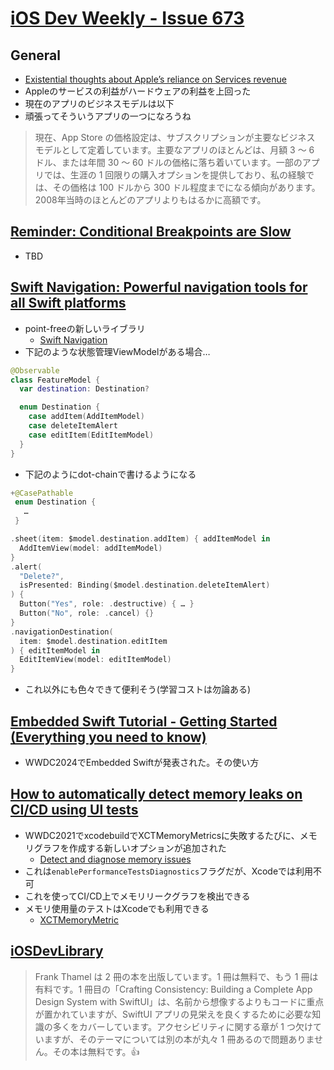 # [iOS Dev Weekly - Issue 673](https://iosdevweekly.com/issues/673)

## General
- [Existential thoughts about Apple’s reliance on Services revenue](https://sixcolors.com/post/2024/08/existential-thoughts-about-apples-reliance-on-services-revenue/?utm_campaign=iOS%20Dev%20Weekly&utm_medium=web&utm_source=iOS%20Dev%20Weekly%20Issue%20673)
- Appleのサービスの利益がハードウェアの利益を上回った
- 現在のアプリのビジネスモデルは以下
- 頑張ってそういうアプリの一つになろうね

>現在、App Store の価格設定は、サブスクリプションが主要なビジネス モデルとして定着しています。主要なアプリのほとんどは、月額 3 ～ 6 ドル、または年間 30 ～ 60 ドルの価格に落ち着いています。一部のアプリでは、生涯の 1 回限りの購入オプションを提供しており、私の経験では、その価格は 100 ドルから 300 ドル程度までになる傾向があります。2008年当時のほとんどのアプリよりもはるかに高額です。

## [Reminder: Conditional Breakpoints are Slow](https://twocentstudios.com/2024/08/08/conditional-breakpoints/?utm_campaign=iOS%20Dev%20Weekly&utm_medium=web&utm_source=iOS%20Dev%20Weekly%20Issue%20673)
- TBD

## [Swift Navigation: Powerful navigation tools for all Swift platforms](https://www.pointfree.co/blog/posts/149-swift-navigation-powerful-navigation-tools-for-all-swift-platforms?utm_campaign=iOS%20Dev%20Weekly&utm_medium=web&utm_source=iOS%20Dev%20Weekly%20Issue%20673)

- point-freeの新しいライブラリ
    - [Swift Navigation](https://github.com/pointfreeco/swift-navigation)
- 下記のような状態管理ViewModelがある場合…

```swift
@Observable
class FeatureModel {
  var destination: Destination?

  enum Destination {
    case addItem(AddItemModel)
    case deleteItemAlert
    case editItem(EditItemModel)
  }
}
```

- 下記のようにdot-chainで書けるようになる

```swift
+@CasePathable
 enum Destination {
   …
 }

.sheet(item: $model.destination.addItem) { addItemModel in
  AddItemView(model: addItemModel)
}
.alert(
  "Delete?",
  isPresented: Binding($model.destination.deleteItemAlert)
) {
  Button("Yes", role: .destructive) { … }
  Button("No", role: .cancel) {}
}
.navigationDestination(
  item: $model.destination.editItem
) { editItemModel in
  EditItemView(model: editItemModel)
}
```

- これ以外にも色々できて便利そう(学習コストは勿論ある)

## [Embedded Swift Tutorial \- Getting Started \(Everything you need to know\)](https://blog.supereasyapps.com/embedded-swift-tutorial-getting-started-everything-you-need-to-know/?utm_campaign=iOS%20Dev%20Weekly&utm_medium=web&utm_source=iOS%20Dev%20Weekly%20Issue%20673)

- WWDC2024でEmbedded Swiftが発表された。その使い方

## [How to automatically detect memory leaks on CI/CD using UI tests](https://www.polpiella.dev/automatically-detect-memory-leaks-using-ui-tests/?utm_campaign=iOS%20Dev%20Weekly&utm_medium=web&utm_source=iOS%20Dev%20Weekly%20Issue%20673)
- WWDC2021でxcodebuildでXCTMemoryMetricsに失敗するたびに、メモリグラフを作成する新しいオプションが追加された
    - [Detect and diagnose memory issues](https://developer.apple.com/videos/play/wwdc2021/10180/)
- これは`enablePerformanceTestsDiagnostics`フラグだが、Xcodeでは利用不可
- これを使ってCI/CD上でメモリリークグラフを検出できる
- メモリ使用量のテストはXcodeでも利用できる
    - [XCTMemoryMetric](https://developer.apple.com/documentation/xctest/xctmemorymetric)


## [iOSDevLibrary](https://iosdevlibrary.lemonsqueezy.com/?utm_campaign=iOS%20Dev%20Weekly&utm_medium=web&utm_source=iOS%20Dev%20Weekly%20Issue%20673)

>Frank Thamel は 2 冊の本を出版しています。1 冊は無料で、もう 1 冊は有料です。1 冊目の「Crafting Consistency: Building a Complete App Design System with SwiftUI」は、名前から想像するよりもコードに重点が置かれていますが、SwiftUI アプリの見栄えを良くするために必要な知識の多くをカバーしています。アクセシビリティに関する章が 1 つ欠けていますが、そのテーマについては別の本が丸々 1 冊あるので問題ありません。その本は無料です。👍
